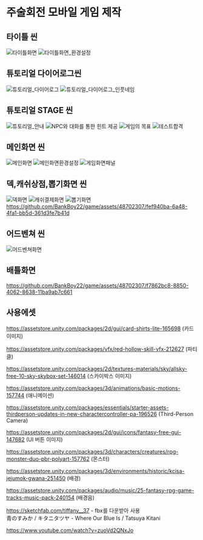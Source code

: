 # 주술회전 모바일 게임 제작
## 타이틀 씬
![타이틀화면](https://github.com/BankBoy22/game/assets/48702307/4a5c4ccd-94ef-49ea-b80b-c2a01674c228)
![타이틀화면_환경설정](https://github.com/BankBoy22/game/assets/48702307/2153a4e0-fc4e-4309-a573-f2dea8685928)
## 튜토리얼 다이어로그씬
![튜토리얼_다이어로그](https://github.com/BankBoy22/game/assets/48702307/64b4c23a-6e7e-4409-81d5-c315ba05708c)
![튜토리얼_다이어로그_인풋네임](https://github.com/BankBoy22/game/assets/48702307/d765ea32-8364-46d9-9f7d-08b68d59876f)
## 튜토리얼 STAGE 씬
![튜토리얼_안내](https://github.com/BankBoy22/game/assets/48702307/04b61120-e970-4a68-a56c-cf627d16d80d)
![NPC와 대화를 통한 힌트 제공](https://github.com/BankBoy22/game/assets/48702307/1f705867-75bc-4d22-84f3-c36832d5e5e0)
![게임의 목표](https://github.com/BankBoy22/game/assets/48702307/10e7df77-3f4b-4b7f-bb1e-ac86f74eb947)
![테스트합격](https://github.com/BankBoy22/game/assets/48702307/f20ba4c2-7caf-4754-9eee-36bac9aa3d19)
## 메인화면 씬
![메인화면](https://github.com/BankBoy22/game/assets/48702307/f634140a-91e6-4c9b-93be-dcdaa2c482c2)
![메인화면환경설정](https://github.com/BankBoy22/game/assets/48702307/3b79a6b9-4eaf-4ff2-a765-b3015648382c)
![게임화면패널](https://github.com/BankBoy22/game/assets/48702307/e1fbcdd8-1720-45ba-a311-4cfdbf8f58ba)
## 덱,캐쉬상점,뽑기화면 씬
![덱화면](https://github.com/BankBoy22/game/assets/48702307/ccd6ca2b-0f25-4aae-8fec-b42954859ff9)
![캐쉬결제화면](https://github.com/BankBoy22/game/assets/48702307/478f51b2-a234-4cce-b6e3-fba8d25e85fb)
![뽑기화면](https://github.com/BankBoy22/game/assets/48702307/dbd3096d-6e42-44b6-9129-32cef96a2c8d)
https://github.com/BankBoy22/game/assets/48702307/fef940ba-6a48-4fa1-bb5d-361d3fe7b41d
## 어드벤쳐 씬
![어드벤쳐화면](https://github.com/BankBoy22/game/assets/48702307/3770a969-4300-4dfa-bb9a-73175c188a1e)
## 배틀화면 
https://github.com/BankBoy22/game/assets/48702307/f7862bc8-8850-4062-8638-11ba9ab7c661
## 사용에셋
https://assetstore.unity.com/packages/2d/gui/card-shirts-lite-165698 (카드 이미지)​<br>

https://assetstore.unity.com/packages/vfx/red-hollow-skill-vfx-212627 (파티클)​​<br>

https://assetstore.unity.com/packages/2d/textures-materials/sky/allsky-free-10-sky-skybox-set-146014 (스카이박스 이미지)​​<br>

https://assetstore.unity.com/packages/3d/animations/basic-motions-157744 (애니메이션)​​<br>

https://assetstore.unity.com/packages/essentials/starter-assets-thirdperson-updates-in-new-charactercontroller-pa-196526 (Third-Person Camera)​​<br>

https://assetstore.unity.com/packages/2d/gui/icons/fantasy-free-gui-147682 (UI 버튼 이미지)​​<br>

https://assetstore.unity.com/packages/3d/characters/creatures/rpg-monster-duo-pbr-polyart-157762 (몬스터)​​<br>

https://assetstore.unity.com/packages/3d/environments/historic/kcisa-jejumok-gwana-251450 (배경)​​<br>

https://assetstore.unity.com/packages/audio/music/25-fantasy-rpg-game-tracks-music-pack-240154 (배경음)​<br>

https://sketchfab.com/tiffany__37 - fbx를 다운받아 사용 <br>
青のすみか / キタニタツヤ - Where Our Blue Is / Tatsuya Kitani​

https://www.youtube.com/watch?v=zuoVd2QNxJo
